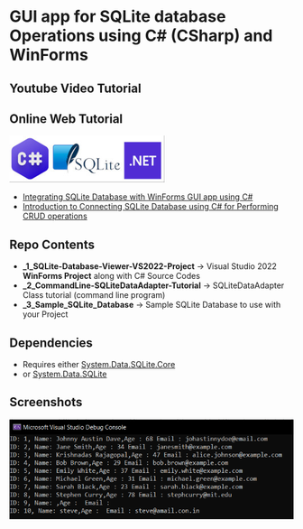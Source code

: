 # GUI app for SQLite database Operations using C# (CSharp) and WinForms

## Youtube Video Tutorial

## Online Web Tutorial

![creating a gui app for displaying sqlite database on winforms](https://github.com/xanthium-enterprises/GUI-app-for-SQLite-database-CRUD-ops-using-CSharp-and-WinForms/blob/main/_4_Screenshots/sqlite-csharp-dotnet-source-code.jpg)

- [Integrating SQLite Database with WinForms GUI app using C# ](https://www.xanthium.in/building-csharp-sqlite-gui-crud-applications-using-winforms-api-tutorial)
- [Introduction to Connecting SQLite Database using C# for Performing CRUD operations](https://www.xanthium.in/cross-platform-create-connect-update-sqlite3-database-using-csharp-dotnet-platform)

## Repo Contents

 - **_1_SQLite-Database-Viewer-VS2022-Project**  -> Visual Studio 2022 **WinForms Project** along with C# Source Codes 
 - **_2_CommandLine-SQLiteDataAdapter-Tutorial** -> SQLiteDataAdapter Class tutorial (command line program)
 - **_3_Sample_SQLite_Database** -> Sample SQLite Database to use with your Project
 

## Dependencies

- Requires either [System.Data.SQLite.Core](https://www.nuget.org/packages/System.Data.SQLite.Core)
- or [System.Data.SQLite](https://www.nuget.org/packages/System.Data.SQLite)

## Screenshots

![](https://github.com/xanthium-enterprises/GUI-app-for-SQLite-database-CRUD-ops-using-CSharp-and-WinForms/blob/main/_4_Screenshots/sqlite_data_adapter_output.png)
 
